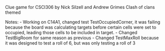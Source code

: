 Clue game for CSCI306 by Nick Silzell and Andrew Grimes
Clash of clans themed

Notes: - Working on C14A1, changed test TestOccupiedCorner, it was failing because the board was calculating targets before certain cells were set to occupied, leading those cells to be included in target.
		- Changed TestBigRoom for same reason as previous
		- Changed TestMaxRoll because it was designed to test a roll of 6, but was only testing a roll of 3